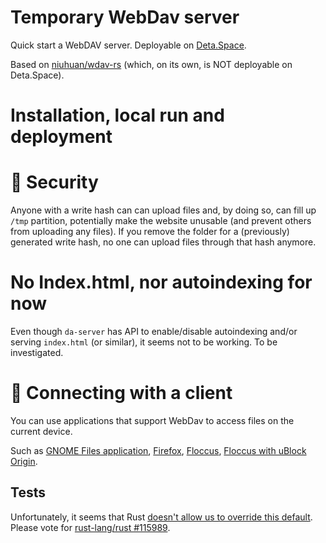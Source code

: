 <!-- markdownlint-disable MD025 -->
# Temporary WebDav server

Quick start a WebDAV server. Deployable on [Deta.Space](https://deta.space/docs).

Based on [niuhuan/wdav-rs](https://github.com/niuhuan/wdav-rs) (which, on its own, is NOT deployable on Deta.Space).

# Installation, local run and deployment

# 🔐 Security

Anyone with a write hash can can upload files and, by doing so, can fill up `/tmp` partition,
potentially make the website unusable (and prevent others from uploading any files). If you remove
the folder for a (previously) generated write hash, no one can upload files through that hash
anymore.

# No Index.html, nor autoindexing for now

Even though `da-server` has API to enable/disable autoindexing and/or serving `index.html` (or
similar), it seems not to be working. To be investigated.
<!-- When accessing directory URLs under non-WebDAV (classic) HTTP, and if the directory contains
`index.html`, this returns it. That serves for previewing demos/snippets of static HTML websites.-->

# 🔗 Connecting with a client

You can use applications that support WebDav to access files on the current device.

Such as [GNOME Files application](docs/clients.md#gnome-files-application),
[Firefox](docs/clients.md#Firefox), [Floccus](docs/clients.md#Floccus), [Floccus with uBlock
Origin](docs/clients.md#Floccus-with-uBlock-Origin).

## Tests

Unfortunately, it seems that Rust [doesn't allow us to override this
default](https://github.com/rust-lang/rust/blob/41bafc4ff3eb6a73aa40e60c3bd4494302c7ec57/library/test/src/time.rs#L61).
Please vote for [rust-lang/rust #115989](https://github.com/rust-lang/rust/issues/115989).
